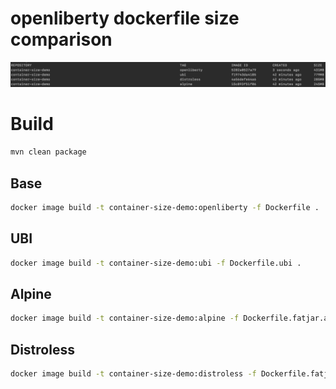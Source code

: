 # openliberty dockerfile size comparison

![sizeComparison](images/Screenshot%202020-06-19%20at%2008.47.27.png)

# Build

```bash
mvn clean package 
```

## Base

```bash
docker image build -t container-size-demo:openliberty -f Dockerfile .
```

## UBI

```bash
docker image build -t container-size-demo:ubi -f Dockerfile.ubi .
```

## Alpine

```bash
docker image build -t container-size-demo:alpine -f Dockerfile.fatjar.alpine .
```

## Distroless

```bash
docker image build -t container-size-demo:distroless -f Dockerfile.fatjar.distroless .
```
